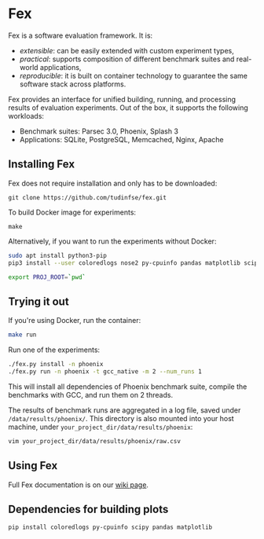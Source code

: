 # Fex

Fex is a software evaluation framework.
It is:
* _extensible_: can be easily extended with custom experiment types,
* _practical_: supports composition of different benchmark suites and real-world applications,
* _reproducible_: it is built on container technology to guarantee the same software stack across platforms.

Fex provides an interface for unified building, running, and processing results of evaluation experiments.
Out of the box, it supports the following workloads:

* Benchmark suites: Parsec 3.0, Phoenix, Splash 3
* Applications: SQLite, PostgreSQL, Memcached, Nginx, Apache

## Installing Fex

Fex does not require installation and only has to be downloaded:

```
git clone https://github.com/tudinfse/fex.git
```

To build Docker image for experiments:

```
make
```

Alternatively, if you want to run the experiments without Docker:

```bash
sudo apt install python3-pip
pip3 install --user coloredlogs nose2 py-cpuinfo pandas matplotlib scipy

export PROJ_ROOT=`pwd`
```

## Trying it out

If you're using Docker, run the container:

```sh
make run
```

Run one of the experiments:

```sh
./fex.py install -n phoenix
./fex.py run -n phoenix -t gcc_native -m 2 --num_runs 1
```

This will install all dependencies of Phoenix benchmark suite, compile the benchmarks with GCC, and run them on 2 threads.

The results of benchmark runs are aggregated in a log file, saved under `/data/results/phoenix/`.
This directory is also mounted into your host machine, under `your_project_dir/data/results/phoenix`:

```sh
vim your_project_dir/data/results/phoenix/raw.csv
```


## Using Fex

Full Fex documentation is on our [wiki page](https://github.com/tudinfse/fex/wiki).

## Dependencies for building plots
```
pip install coloredlogs py-cpuinfo scipy pandas matplotlib
```